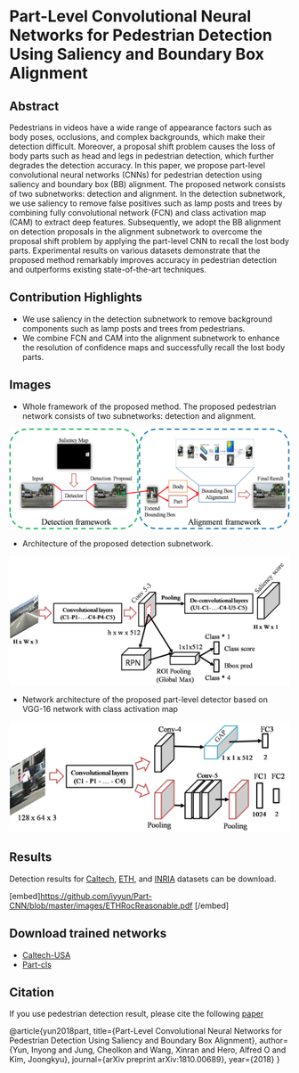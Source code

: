 # Part-Level Convolutional Neural Networks for Pedestrian Detection Using Saliency and Boundary Box Alignment


Abstract
--------
Pedestrians in videos have a wide range of appearance factors such as body poses, occlusions, and complex backgrounds, which make their detection difficult. Moreover, a proposal shift problem causes the loss of body parts such as head and legs in pedestrian detection, which further degrades the detection accuracy. In this paper, we propose part-level convolutional neural networks (CNNs) for pedestrian detection using saliency and boundary box (BB) alignment. The proposed network consists of two subnetworks: detection and alignment. In the detection subnetwork, we use saliency to remove false positives such as lamp posts and trees by combining fully convolutional network (FCN) and class activation map (CAM) to extract deep features. Subsequently, we adopt the BB alignment on detection proposals in the alignment subnetwork to overcome the proposal shift problem by applying the part-level CNN to recall the lost body parts. Experimental results on various datasets demonstrate that the proposed method remarkably improves
accuracy in pedestrian detection and outperforms existing state-of-the-art techniques.


Contribution Highlights
-----------------------
- We use saliency in the detection subnetwork to remove background components such as lamp posts and trees from pedestrians.
- We combine FCN and CAM into the alignment subnetwork to enhance the resolution of confidence maps and successfully recall the lost body parts.


Images
------
- Whole framework of the proposed method. The proposed pedestrian network consists of two subnetworks: detection
and alignment.
<div style="color:#0000FF" align="center">
<img src="images/detection_framework_2.png" width="630"/> 
</div>


- Architecture of the proposed detection subnetwork.
<div style="color:#0000FF" align="center">
<img src="images/detection_network.png" width="630"/> 
</div>


- Network architecture of the proposed part-level detector based on VGG-16 network with class activation map
<div style="color:#0000FF" align="center">
<img src="images/part_network.png" width="630"/> 
</div>


Results
--------
Detection results for [Caltech](https://github.com/iyyun/Part-CNN/blob/master/results/USA/dt-RCNN-OPT-SAL-SH-P.mat), [ETH](https://github.com/iyyun/Part-CNN/blob/master/results/ETH/dt-RCNN-OPT-SAL-SH-P.mat), and [INRIA](https://github.com/iyyun/Part-CNN/blob/master/results/INRIA/dt-RCNN-OPT-SAL-SH-P.mat) datasets can be download.

[embed]https://github.com/iyyun/Part-CNN/blob/master/images/ETHRocReasonable.pdf [/embed]

  
Download trained networks
-------------------------
- [Caltech-USA](http://dspl.skku.ac.kr/home_course/data/part-cnn/model/usa/caltech-usa.zip)
- [Part-cls](http://dspl.skku.ac.kr/home_course/data/part-cnn/model/part.zip)


Citation
--------
If you use pedestrian detection result, please cite the following [paper](https://arxiv.org/abs/1810.00689)
  
  @article{yun2018part,
    title={Part-Level Convolutional Neural Networks for Pedestrian Detection Using Saliency and Boundary Box Alignment},
    author={Yun, Inyong and Jung, Cheolkon and Wang, Xinran and Hero, Alfred O and Kim, Joongkyu},
    journal={arXiv preprint arXiv:1810.00689},
    year={2018}
  }

  


